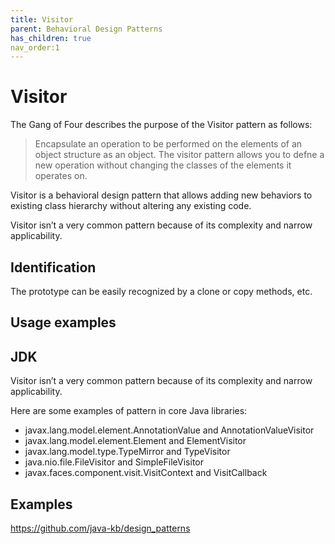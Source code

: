 ```yaml
---
title: Visitor
parent: Behavioral Design Patterns
has_children: true
nav_order:1
---
```


# Visitor
The Gang of Four describes the purpose of the Visitor pattern as follows:

> Encapsulate an operation to be performed on the elements of an object structure as an object. 
> The visitor pattern allows you to defne a new operation without changing the classes of the 
> elements it operates on.

Visitor is a behavioral design pattern that allows adding new behaviors to existing class hierarchy without altering any existing code.

Visitor isn’t a very common pattern because of its complexity and narrow applicability.

## Identification
The prototype can be easily recognized by a clone or copy methods, etc.

## Usage examples
## JDK
Visitor isn’t a very common pattern because of its complexity and narrow applicability.

Here are some examples of pattern in core Java libraries:

* javax.lang.model.element.AnnotationValue and AnnotationValueVisitor
* javax.lang.model.element.Element and ElementVisitor
* javax.lang.model.type.TypeMirror and TypeVisitor
* java.nio.file.FileVisitor and SimpleFileVisitor
* javax.faces.component.visit.VisitContext and VisitCallback

## Examples
https://github.com/java-kb/design_patterns